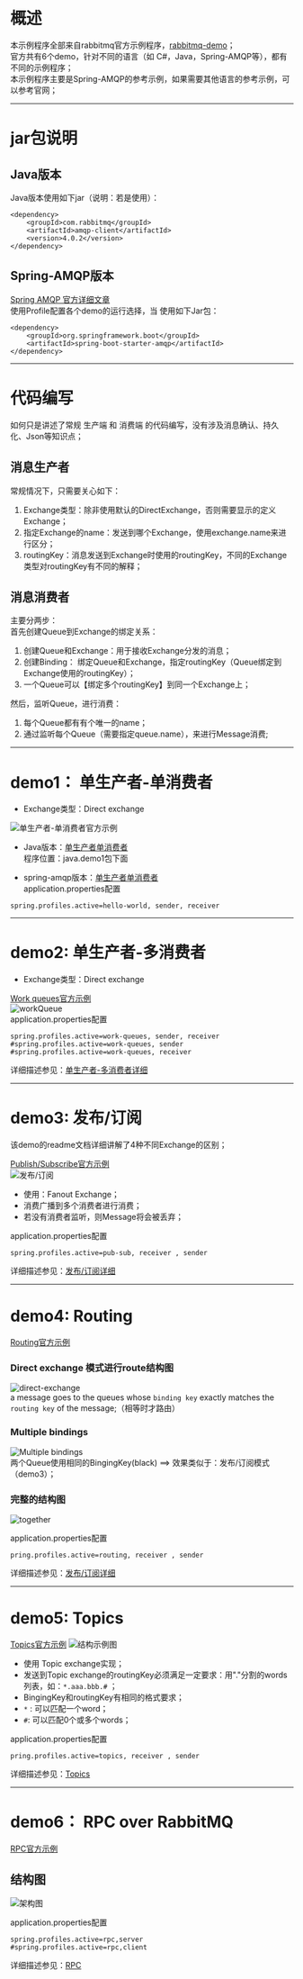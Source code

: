 # 概述

本示例程序全部来自rabbitmq官方示例程序，[rabbitmq-demo](https://www.rabbitmq.com/getstarted.html)；          
官方共有6个demo，针对不同的语言（如 C#，Java，Spring-AMQP等），都有不同的示例程序；     
本示例程序主要是Spring-AMQP的参考示例，如果需要其他语言的参考示例，可以参考官网；

---

# jar包说明
## Java版本  
Java版本使用如下jar（说明：若是使用）：
```
<dependency>
    <groupId>com.rabbitmq</groupId>
    <artifactId>amqp-client</artifactId>
    <version>4.0.2</version>
</dependency>
```
## Spring-AMQP版本  
[Spring AMQP 官方详细文章](https://docs.spring.io/spring-amqp/reference/htmlsingle/)   
使用Profile配置各个demo的运行选择，当
使用如下Jar包：
```
<dependency>
    <groupId>org.springframework.boot</groupId>
    <artifactId>spring-boot-starter-amqp</artifactId>
</dependency>
```

---

# 代码编写
如何只是讲述了常规 生产端 和 消费端 的代码编写，没有涉及消息确认、持久化、Json等知识点；

## 消息生产者
常规情况下，只需要关心如下：
1. Exchange类型：除非使用默认的DirectExchange，否则需要显示的定义Exchange；
2. 指定Exchange的name：发送到哪个Exchange，使用exchange.name来进行区分；
3. routingKey：消息发送到Exchange时使用的routingKey，不同的Exchange类型对routingKey有不同的解释；

## 消息消费者
主要分两步：     
首先创建Queue到Exchange的绑定关系：   
1. 创建Queue和Exchange：用于接收Exchange分发的消息； 
2. 创建Binding： 绑定Queue和Exchange，指定routingKey（Queue绑定到Exchange使用的routingKey）；
3. 一个Queue可以【绑定多个routingKey】到同一个Exchange上；

然后，监听Queue，进行消费：
1. 每个Queue都有有个唯一的name；
2. 通过监听每个Queue（需要指定queue.name），来进行Message消费;

---

# demo1： 单生产者-单消费者 
- Exchange类型：Direct exchange


![单生产者-单消费者官方示例](https://www.rabbitmq.com/img/tutorials/python-one.png) 

- Java版本：[单生产者单消费者](https://www.rabbitmq.com/tutorials/tutorial-one-java.html)     
程序位置：java.demo1包下面

- spring-amqp版本：[单生产者单消费者](https://www.rabbitmq.com/tutorials/tutorial-one-spring-amqp.html)  
application.properties配置
```properties
spring.profiles.active=hello-world, sender, receiver
```

---

# demo2: 单生产者-多消费者 
- Exchange类型：Direct exchange

[Work queues官方示例](https://www.rabbitmq.com/tutorials/tutorial-two-java.html)  
![workQueue](https://www.rabbitmq.com/img/tutorials/python-two.png)   
application.properties配置
```properties
spring.profiles.active=work-queues, sender, receiver
#spring.profiles.active=work-queues, sender
#spring.profiles.active=work-queues, receiver
```

详细描述参见：[单生产者-多消费者详细](https://github.com/ssslinppp/SpringBootStudy/tree/master/rabbitmq/rabbitmqdemo/src/main/java/com/ssslinppp/rabbitmq/springamqp/tut2)

---

# demo3: 发布/订阅
该demo的readme文档详细讲解了4种不同Exchange的区别；

[Publish/Subscribe官方示例](https://www.rabbitmq.com/tutorials/tutorial-three-spring-amqp.html)    
![发布/订阅](https://www.rabbitmq.com/img/tutorials/exchanges.png)  

- 使用：Fanout Exchange；
- 消费广播到多个消费者进行消费；
- 若没有消费者监听，则Message将会被丢弃；

application.properties配置
```properties
spring.profiles.active=pub-sub, receiver , sender 
```

详细描述参见：[发布/订阅详细](https://github.com/ssslinppp/SpringBootStudy/tree/master/rabbitmq/rabbitmqdemo/src/main/java/com/ssslinppp/rabbitmq/springamqp/tut3)

---

# demo4: Routing
[Routing官方示例](http://www.rabbitmq.com/tutorials/tutorial-four-spring-amqp.html)    
### Direct exchange 模式进行route结构图
![direct-exchange](http://www.rabbitmq.com/img/tutorials/direct-exchange.png)   
a message goes to the queues whose `binding key` exactly matches the `routing key` of the message;（相等时才路由）       

### Multiple bindings
![Multiple bindings](http://www.rabbitmq.com/img/tutorials/direct-exchange-multiple.png)  
两个Queue使用相同的BingingKey(black) ==> 效果类似于：发布/订阅模式（demo3）；  


### 完整的结构图
![together](http://www.rabbitmq.com/img/tutorials/python-four.png)  

application.properties配置
```properties
pring.profiles.active=routing, receiver , sender  
```

详细描述参见：[发布/订阅详细](https://github.com/ssslinppp/SpringBootStudy/tree/master/rabbitmq/rabbitmqdemo/src/main/java/com/ssslinppp/rabbitmq/springamqp/tut4)

---

# demo5: Topics
[Topics官方示例](http://www.rabbitmq.com/tutorials/tutorial-five-spring-amqp.html)
![结构示例图](https://www.rabbitmq.com/img/tutorials/python-five.png)  
- 使用 Topic exchange实现；
- 发送到Topic exchange的routingKey必须满足一定要求：用"."分割的words列表，如：`*.aaa.bbb.#` ； 
- BingingKey和routingKey有相同的格式要求；
- `*` : 可以匹配一个word；
- `#`: 可以匹配0个或多个words；  

application.properties配置
```properties
pring.profiles.active=topics, receiver , sender 
```

详细描述参见：[Topics](https://github.com/ssslinppp/SpringBootStudy/tree/master/rabbitmq/rabbitmqdemo/src/main/java/com/ssslinppp/rabbitmq/springamqp/tut5)

---

# demo6： RPC over RabbitMQ 
[RPC官方示例](https://www.rabbitmq.com/tutorials/tutorial-six-spring-amqp.html)   
## 结构图
![架构图](https://www.rabbitmq.com/img/tutorials/python-six.png)    

application.properties配置
```properties
spring.profiles.active=rpc,server
#spring.profiles.active=rpc,client
```
详细描述参见：[RPC](https://github.com/ssslinppp/SpringBootStudy/tree/master/rabbitmq/rabbitmqdemo/src/main/java/com/ssslinppp/rabbitmq/springamqp/tut6)

